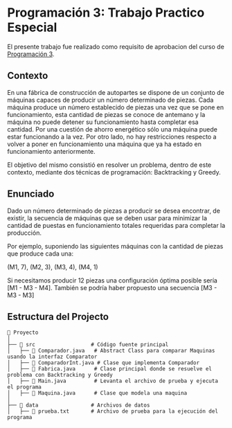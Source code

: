 # Programación 3: Trabajo Practico Especial

El presente trabajo fue realizado como requisito de aprobacion del curso de [Programación 3](https://moodle.exa.unicen.edu.ar/course/view.php?id=1247).


## Contexto
En una fábrica de construcción de autopartes se dispone de un conjunto de máquinas capaces de producir un número determinado de piezas. Cada máquina produce un número establecido de piezas una vez que se pone en funcionamiento, esta cantidad de piezas se conoce de antemano y la máquina no puede detener su funcionamiento hasta completar esa cantidad. 
Por una cuestión de ahorro energético sólo una máquina puede estar funcionando a la vez. Por otro lado, no hay restricciones respecto a volver a poner en funcionamiento una máquina que ya ha estado en funcionamiento anteriormente. 

El objetivo del mismo consistió en resolver un problema, dentro de este contexto, mediante dos técnicas de programación: Backtracking y Greedy. 

## Enunciado

Dado un número determinado de piezas a producir se desea encontrar, de existir, la secuencia de máquinas que se deben usar para minimizar la cantidad de puestas en funcionamiento totales requeridas para completar la producción.

Por ejemplo, suponiendo las siguientes máquinas con la cantidad de piezas que produce cada una:

(M1, 7), (M2, 3), (M3, 4), (M4, 1) 

Si necesitamos producir 12 piezas una configuración óptima posible sería [M1 - M3 - M4]. También se podría haber propuesto una secuencia [M3 - M3 - M3]

## Estructura del Projecto

```
📂 Proyecto
│  
├── 📁 src                  # Código fuente principal
│   ├── 📄 Comparador.java   # Abstract Class para comparar Maquinas usando la interfaz Comparator
│   ├── 📄 ComparadorInt.java # Clase que implementa Comparador
│   ├── 📄 Fabrica.java      # Clase principal donde se resuelve el problema con Backtracking y Greedy
│   ├── 📄 Main.java         # Levanta el archivo de prueba y ejecuta el programa
│   ├── 📄 Maquina.java      # Clase que modela una maquina
│  
├── 📁 data                 # Archivos de datos
│   ├── 📄 prueba.txt       # Archivo de prueba para la ejecución del programa
```